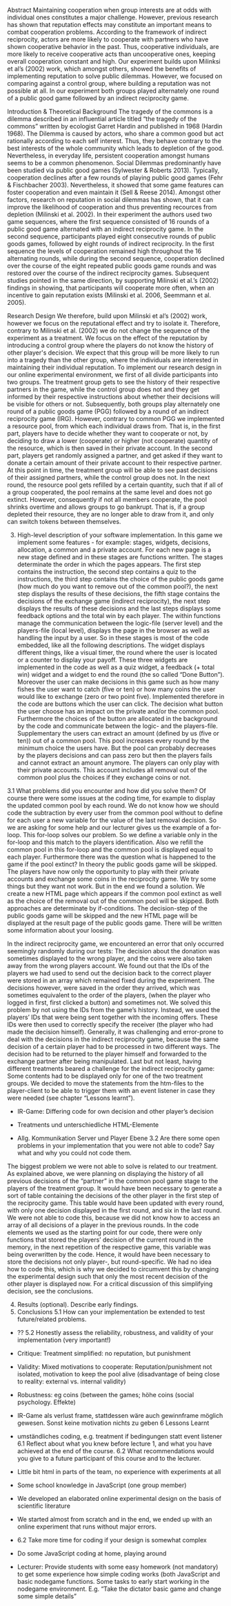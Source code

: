 
Abstract
Maintaining cooperation when group interests are at odds with individual ones constitutes a major challenge. However, previous research has shown that reputation effects may constitute an important means to combat cooperation problems. According to the framework of indirect reciprocity, actors are more likely to cooperate with partners who have shown cooperative behavior in the past. Thus, cooperative individuals, are more likely to receive cooperative acts than uncooperative ones, keeping overall cooperation constant and high. Our experiment builds upon Milinksi et al’s (2002) work, which amongst others, showed the benefits of implementing reputation to solve public dilemmas. However, we focused on comparing against a control group, where building a reputation was not possible at all. In our experiment both groups played alternately one round of a public good game followed by an indirect reciprocity game. 

Introduction & Theoretical Background
The tragedy of the commons is a dilemma described in an influential article titled “the tragedy of the commons” written by ecologist Garret Hardin and published in 1968 (Hardin 1968). The Dilemma is caused by actors, who share a common good but act rationally according to each self interest. Thus, they behave contrary to the best interests of the whole community which leads to depletion of the good. Nevertheless, in everyday life, persistent cooperation amongst humans seems to be a common phenomenon. 
Social Dilemmas predominantly have been studied via public good games (Sylwester & Roberts 2013). Typically, cooperation declines after a few rounds of playing public good games (Fehr & Fischbacher 2003). Nevertheless, it showed that some game features can foster cooperation and even maintain it (Sell & Reese 2014). 
Amongst other factors, research on reputation in social dilemmas has shown, that it can improve the likelihood of cooperation and thus preventing recources from depletion (Milinski et al. 2002). In their experiment the authors used two game sequences, where the first sequence consisted of 16 rounds of a public good game alternated with an indirect reciprocity game. In the second sequence, participants played eight consecutive rounds of public goods games, followed by eight rounds of indirect reciprocity. In the first sequence the levels of cooperation remained high throughout the 16 alternating rounds, while during the second sequence, cooperation declined over the course of the eight repeated public goods game rounds and was restored over the course of the indirect reciprocity games. Subsequent studies pointed in the same direction, by supporting Milinski et al.’s (2002) findings in showing, that participants will cooperate more often, when an incentive to gain reputation exists (Milinski et al. 2006, Seemmann et al. 2005). 

Research Design
We therefore, build upon Milinski et al’s (2002) work, however we focus on the reputational effect and try to isolate it. Therefore, contrary to Milinski et al. (2002) we do not change the sequence of the experiment as a treatment. We focus on the effect of the reputation by introducing a control group where the players do not know the history of other player's decision. We expect that this group will be more likely to run into a tragedy than the other group, where the individuals are interested in maintaining their individual reputation. To implement our research design in our online experimental environment, we first of all divide participants into two groups. The treatment group gets to see the history of their respective partners in the game, while the control group does not and they get informed by their respective instructions about whether their decisions will be visible for others or not. Subsequently, both groups play alternately one round of a public goods game (PGG) followed by a round of an indirect reciprocity game (IRG). However, contrary to common PGG we implemented a resource pool, from which each individual draws from. That is, in the first part, players have to decide whether they want to cooperate or not, by deciding to draw a lower (cooperate) or higher (not cooperate) quantity of the resource, which is then saved in their private account. In the second part, players get randomly assigned a partner, and get asked if they want to donate a certain amount of their private account to their respective partner. At this point in time, the treatment group will be able to see past decisions of their assigned partners, while the control group does not. In the next round, the resource pool gets refilled by a certain quantity, such that if all of a group cooperated, the pool remains at the same level and does not go extinct. However, consequently if not all members cooperate, the pool shrinks overtime and allows groups to go bankrupt. That is, if a group depleted their resource, they are no longer able to draw from it, and only can switch tokens between themselves.


3. High-level description of your software implementation.
In this game we implement some features - for example: stages, widgets, decisions, allocation, a common and a private account.  For each new page is a new stage defined and in these stages are functions written. The stages determinate the order in which the pages appears. The first step contains the instruction, the second step contains a quiz to the instructions, the third step contains the choice of the public goods game (how much do you want to remove out of the common pool?), the next step displays the results of these decisions, the fifth stage contains the decisions of the exchange game (indirect reciprocity), the next step displays the results of these decisions and the last steps displays some feedback options and the total win by each player.  The within functions manage the communication between the logic-file (server level) and the players-file (local level), displays the page in the browser as well as handling the input by a user. So in these stages is most of the code embedded, like all the following descriptions. The widget displays different things, like a visual timer, the round where the user is located or a counter to display your payoff. These three widgets are implemented in the code as well as a quiz widget, a feedback (+ total win) widget and a widget to end the round (the so called “Done Button”).  Moreover the user can make decisions in this game such as how many fishes the user want to catch (five or ten) or how many coins the user would like to exchange (zero or two point five). Implemented therefore in the code are buttons which the user can click. The decision what button the user choose has an impact on the private and/or the common pool. Furthermore the choices of the button are allocated in the background by the code and communicate between the logic- and the players-file. Supplementary the users can extract an amount (defined by us (five or ten)) out of a common pool. This pool increases every round by the minimum choice the users have. But the pool can probably decreases by the players decisions and can pass zero but then the players fails and cannot extract an amount anymore. The players can only play with their private accounts. This account includes all removal out of the common pool plus the choices if they exchange coins or not.

3.1 What problems did you encounter and how did you solve them?
Of course there were some issues at the coding time, for example to display the updated common pool by each round. We do not know how we should code the subtraction by every user from the common pool without to define for each user a new variable for the value of the last removal decision. So we are asking for some help and our lecturer gives us the example of a for-loop. This for-loop solves our problem. So we define a variable only in the for-loop and this match to the players identification. Also we refill the common pool in this for-loop and the common pool is displayed equal to each player.
Furthermore there was the question what is happened to the game if the pool extinct? In theory the public goods game will be skipped. The players have now only the opportunity to play with their private accounts and exchange some coins in the reciprocity game. We try some things but they want not work. But in the end we found a solution. We create a new HTML page which appears if the common pool extinct as well as the choice of the removal out of the common pool will be skipped. Both approaches are determinate by if-conditions. The decision-step of the public goods game will be skipped and the new HTML page will be displayed at the result page of the public goods game. There will be written some information about your loosing. 


In the indirect reciprocity game, we encountered an error that only occurred seemingly randomly during our tests: The decision about the donation was sometimes displayed to the wrong player, and the coins were also taken away from the wrong players account. We found out that the IDs of the players we had used to send out the decision back to the correct player were stored in an array which remained fixed during the experiment. The decisions however, were saved in the order they arrived, which was sometimes equivalent to the order of the players, (when the player who logged in first, first clicked a button) and sometimes not. We solved this problem by not using the IDs from the game’s history. Instead, we used the players’ IDs that were being sent together with the incoming offers. These IDs were then used to correctly specify the receiver (the player who had made the decision himself). Generally, it was challenging and error-prone to deal with the decisions in the indirect reciprocity game, because the same decision of a certain player had to be processed in two different ways. The decision had to be returned to the player himself and forwarded to the exchange partner after being manipulated.
Last but not least, having different treatments beared a challenge for the indirect reciprocity game: Some contents had to be displayed only for one of the two treatment groups. We decided to move the statements from the htm-files to the player-client to be able to trigger them with an event listener in case they were needed (see chapter “Lessons learnt”). 


-  IR-Game: Differing code for own decision and other player’s decision
-  Treatments und unterschiedliche HTML-Elemente

-  Allg. Kommunikation Server und Player Ebene
3.2 Are there some open problems in your implementation that you were
not able to code? Say what and why you could not code them.

The biggest problem we were not able to solve is related to our treatment. As explained above, we were planning on displaying the history of all previous decisions of the “partner” in the common pool game stage to the players of the treatment group. It would have been necessary to generate a sort of table containing the decisions of the other player in the first step of the reciprocity game. This table would have been updated with every round, with only one decision displayed in the first round, and six in the last round. We were not able to code this, because we did not know how to access an array of all decisions of a player in the previous rounds. In the code elements we used as the starting point for our code, there were only functions that stored the players’ decision of the current round in the memory, in the next repetition of the respective game, this variable was being overwritten by the code. Hence, it would have been necessary to store the decisions not only player-, but round-specific. We had no idea how to code this, which is why we decided to circumvent this by changing the experimental design such that only the most recent decision of the other player is displayed now. For a critical discussion of this simplifying decision, see the conclusions.

4. Results (optional). Describe early findings.
5. Conclusions
5.1 How can your implementation be extended to test future/related problems.
-  ??
5.2 Honestly assess the reliability, robustness, and validity of your
implementation  (very important!)
-	Critique: Treatment simplified: no reputation, but punishment
-	Validity: Mixed motivations to cooperate: Reputation/punishment not isolated, motivation to keep the pool alive (disadvantage of being close to reality: external vs. internal validity)
-	Robustness: eg coins (between the games; höhe coins (social psychology. Effekte)
-	IR-Game als verlust frame, stattdessen wäre auch gewinnframe möglich gewesen. Sonst keine motivation nichts zu geben
6 Lessons Learnt
- 	umständliches coding, e.g. treatment if bedingungen statt event listener
6.1 Reflect about what you knew before lecture 1, and what you have
achieved at the end of the course. 
6.2 What recommendations would you give to a future participant of this course and to the lecturer.

-	Little bit html in parts of the team, no experience with experiments at all
-	Some school knowledge in JavaScript (one group member)
-	We developed an elaborated online experimental design on the basis of scientific literature
-	We started almost from scratch and in the end, we ended up with an online experiment that runs without major errors. 
-	6.2 Take more time for coding if your design is somewhat complex
-	Do some JavaScript coding at home, playing around 
-	Lecturer: Provide students with some easy homework (not mandatory) to get some experience how simple coding works (both JavaScript and basic nodegame functions. Some tasks to early start working in the nodegame environment. E.g. “Take the dictator basic game and change some simple details”
